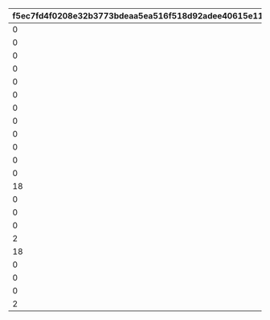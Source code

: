 |f5ec7fd4f0208e32b3773bdeaa5ea516f518d92adee40615e1107713f07127af|954f2e1e7077041609d6e20e54d921c61473dfebb9b1bb3411cc66d53136d0ca|5942af488b32ee5ffde443f456d324af1e6d6e74b42bb8da127f21d2f5772c83|05c6d7adde95f42f0ca20a8e0685a2e226ac6f696a004178db5f42ced65831ac|b2ccb4dbefd5ac19d3c91def5bbbc764b012982a138c5736683ee7cf05a18699|7d3e621a4d980736a6b50a730bd380c2492921367bdabf99fa51c646956c1598|faa1a0e12decc737787a1929297a12844691c1bd156f90297c3d95fecfb169cb|1f353c21ff4b89410439fecac3d188f66a3893a3dcbf8ee4c753731b806ec7fd|f8564cc3fff337d6d13fc0659248910381abc37f11cd1d72a8e089c7ab3134f6|f6ed721b5d2d2da7f171463f5f0a344636d9427c7849c8d9eb4afdcb413cfb1e|32a7d243addad4e59590422c8a2cdcb6c5727b76dcd977a01f223b76cfa9430f|5486e552630bed63e3c6776eaa99c82583ba27a224f4ef39bbca7e44f3a2ffc1|62ba6a5f2d84b31182234e4626a2d7e594bcf58540d915d14b6dcb79698ccab6|ccd48a7ad33dd87da58dfb7c5c08e202d47d062722ed73b4ec1922d863f2c168|a018f68627ee100c5951c54c84ef16bcb4a56fef0232d8c69f6e8fe1335a6d86|d2ba6d687f89f288af24cfea0bab946e4575b796bf91ec760f4ca54e4f9a44b6|
| --- | --- | --- | --- | --- | --- | --- | --- | --- | --- | --- | --- | --- | --- | --- | --- |
|0|0|0|0|0|2|26202|0|0|0|0|80000|0|0|0|275000001|
|0|0|0|0|0|2|26202|0|0|0|0|85000|0|0|0|275000002|
|0|0|0|0|0|2|26202|0|0|0|0|90000|0|0|0|275000003|
|0|0|0|0|0|2|26202|0|0|0|0|95000|0|0|0|275000004|
|0|0|0|0|0|2|26202|0|0|0|0|100000|0|0|0|275000005|
|0|0|0|0|0|2|26202|0|0|0|0|105000|0|0|0|275000006|
|0|0|0|0|0|2|26202|0|0|0|0|110000|0|0|0|275000007|
|0|0|0|0|0|2|26202|0|0|0|0|115000|0|0|0|275000008|
|0|0|0|0|0|2|26202|0|0|0|0|120000|0|0|0|275000009|
|0|0|0|0|0|2|26202|0|0|0|0|125000|0|0|0|275000010|
|0|0|0|0|0|2|26202|0|0|0|0|130000|0|0|0|275000011|
|0|0|0|0|0|2|26202|0|0|0|0|135000|0|0|0|275000012|
|18|90013|4109501|2|0|2|26202|0|1|0|0|50000|0|0|400|276010001|
|0|90013|0|2|0|2|26202|0|0|0|0|50000|0|0|425|276010002|
|0|90013|0|2|0|2|26202|0|0|0|0|50000|0|0|450|276010003|
|0|90013|0|2|0|2|26202|0|0|0|0|100000|0|0|475|276010004|
|2|90013|26203|2|0|2|26202|0|1|0|0|100000|0|0|500|276010005|
|18|90013|4101501|2|0|2|26202|0|1|0|0|50000|0|0|400|276020001|
|0|90013|0|2|0|2|26202|0|0|0|0|50000|0|0|425|276020002|
|0|90013|0|2|0|2|26202|0|0|0|0|50000|0|0|450|276020003|
|0|90013|0|2|0|2|26202|0|0|0|0|100000|0|0|475|276020004|
|2|90013|26203|2|0|2|26202|0|1|0|0|100000|0|0|500|276020005|